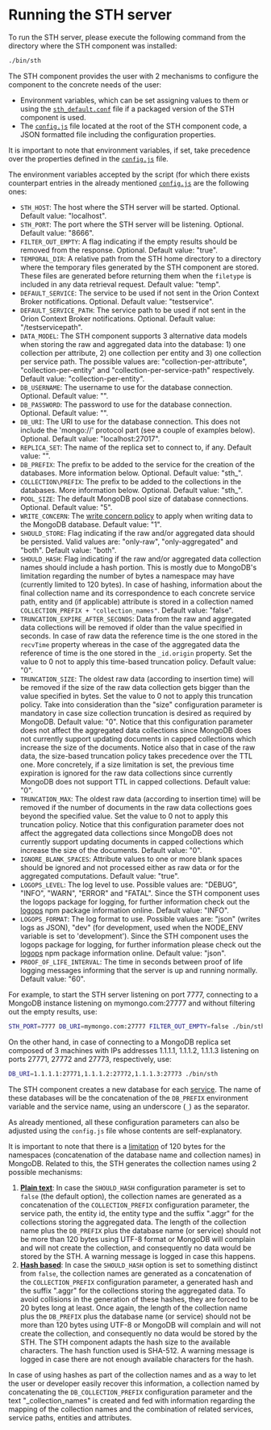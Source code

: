 # Running the STH server

To run the STH server, please execute the following command from the directory where the STH component was installed:
```bash
./bin/sth
```

The STH component provides the user with 2 mechanisms to configure the component to the concrete needs of the user:

- Environment variables, which can be set assigning values to them or using the [`sth_default.conf`](https://github.com/telefonicaid/fiware-sth-comet/blob/master/rpm/EXAMPLES/sth_default.conf) file if a packaged version of the STH component is used.
- The [`config.js`](https://github.com/telefonicaid/fiware-sth-comet/blob/master/config.js) file located at the root of the STH component code, a JSON formatted file including the configuration properties.

It is important to note that environment variables, if set, take precedence over the properties defined in the [`config.js`](https://github.com/telefonicaid/fiware-sth-comet/blob/master/config.js) file.

The environment variables accepted by the script (for which there exists counterpart entries in the already mentioned [`config.js`](https://github.com/telefonicaid/fiware-sth-comet/blob/master/config.js) are the following ones:

- `STH_HOST`: The host where the STH server will be started. Optional. Default value: "localhost".
- `STH_PORT`: The port where the STH server will be listening. Optional. Default value: "8666".
- `FILTER_OUT_EMPTY`: A flag indicating if the empty results should be removed from the response. Optional. Default value: "true".
- `TEMPORAL_DIR`: A relative path from the STH home directory to a directory where the temporary files generated by the STH component are stored. These files are generated before returning them when the `filetype` is included in any data retrieval request.
Default value: "temp".
- `DEFAULT_SERVICE`: The service to be used if not sent in the Orion Context Broker notifications. Optional. Default value: "testservice".
- `DEFAULT_SERVICE_PATH`: The service path to be used if not sent in the Orion Context Broker notifications. Optional. Default value: "/testservicepath".
- `DATA_MODEL`: The STH component supports 3 alternative data models when storing the raw and aggregated data into the database: 1) one collection per attribute, 2) one collection per entity and 3) one collection per service path. The possible values are: "collection-per-attribute", "collection-per-entity" and "collection-per-service-path" respectively. Default value: "collection-per-entity".
- `DB_USERNAME`: The username to use for the database connection. Optional. Default value: "".
- `DB_PASSWORD`: The password to use for the database connection. Optional. Default value: "".
- `DB_URI`: The URI to use for the database connection. This does not include the 'mongo://' protocol part (see a couple of examples below). Optional. Default value: "localhost:27017".
- `REPLICA_SET`: The name of the replica set to connect to, if any. Default value: "".
- `DB_PREFIX`: The prefix to be added to the service for the creation of the databases. More information below. Optional. Default value: "sth_".
- `COLLECTION\PREFIX`: The prefix to be added to the collections in the databases. More information below. Optional. Default value: "sth_".
- `POOL_SIZE`: The default MongoDB pool size of database connections. Optional. Default value: "5".
- `WRITE_CONCERN`: The [write concern policy](http://docs.mongodb.org/manual/core/write-concern/) to apply when writing data to the MongoDB database. Default value: "1".
- `SHOULD_STORE`: Flag indicating if the raw and/or aggregated data should be persisted. Valid values are: "only-raw", "only-aggregated" and "both". Default value: "both".
- `SHOULD_HASH`: Flag indicating if the raw and/or aggregated data collection names should include a hash portion. This is mostly due to MongoDB's limitation regarding the number of bytes a namespace may have (currently limited to 120 bytes). In case of hashing, information about the final collection name and its correspondence to each concrete service path, entity and (if applicable) attribute is stored in a collection named `COLLECTION_PREFIX + "collection_names"`. Default value: "false".
- `TRUNCATION_EXPIRE_AFTER_SECONDS`: Data from the raw and aggregated data collections will be removed if older than the value specified in seconds. In case of raw data the reference time is the one stored in the `recvTime` property whereas in the case of the aggregated data the reference of time is the one stored in the `_id.origin` property. Set the value to 0 not to apply this time-based truncation policy. Default value: "0".
- `TRUNCATION_SIZE`: The oldest raw data (according to insertion time) will be removed if the size of the raw data collection gets bigger than the value specified in bytes. Set the value to 0 not to apply this truncation policy. Take into consideration than the "size" configuration parameter is mandatory in case size collection truncation is desired as required by MongoDB. Default value: "0". Notice that this configuration parameter does not affect the aggregated data collections since MongoDB does not currently support updating documents in capped collections which increase the size of the documents. Notice also that in case of the raw data, the size-based truncation policy takes precedence over the TTL one. More concretely, if a size limitation is set, the previous time expiration is ignored for the raw data collections since currently MongoDB does not support TTL in capped collections. Default value: "0".
- `TRUNCATION_MAX`: The oldest raw data (according to insertion time) will be removed if the number of documents in the raw data collections goes beyond the specified value. Set the value to 0 not to apply this truncation policy. Notice that this configuration parameter does not affect the aggregated data collections since MongoDB does not currently support updating documents in capped collections which increase the size of the documents. Default value: "0".
- `IGNORE_BLANK_SPACES`: Attribute values to one or more blank spaces should be ignored and not processed either as raw data or for the aggregated computations. Default value: "true".
- `LOGOPS_LEVEL`: The log level to use. Possible values are: "DEBUG", "INFO", "WARN", "ERROR" and "FATAL". Since the STH component uses the logops package for logging, for further information check out the [logops](https://www.npmjs.com/package/logops) npm package information online. Default value: "INFO".
- `LOGOPS_FORMAT`: The log format to use. Possible values are: "json" (writes logs as JSON), "dev" (for development, used when the NODE_ENV variable is set to 'development'). Since the STH component uses the logops package for logging, for further information please check out the [logops](https://www.npmjs.com/package/logops) npm package information online. Default value: "json".
- `PROOF_OF_LIFE_INTERVAL`: The time in seconds between proof of life logging messages informing that the server is up and running normally. Default value: "60".

For example, to start the STH server listening on port 7777, connecting to a MongoDB instance listening on mymongo.com:27777 and without filtering out the empty results, use:
```bash
STH_PORT=7777 DB_URI=mymongo.com:27777 FILTER_OUT_EMPTY=false ./bin/sth
```

On the other hand, in case of connecting to a MongoDB replica set composed of 3 machines with IPs addresses 1.1.1.1, 1.1.1.2, 1.1.1.3 listening on ports 27771, 27772 and 27773, respectively, use:
```bash
DB_URI=1.1.1.1:27771,1.1.1.2:27772,1.1.1.3:27773 ./bin/sth
```

The STH component creates a new database for each [service](http://fiware-orion.readthedocs.io/en/develop/user/multitenancy/index.html). The name of these databases will be the concatenation of the `DB_PREFIX` environment variable and the service name, using an underscore (`_`) as the separator.

As already mentioned, all these configuration parameters can also be adjusted using the `config.js` file whose contents are self-explanatory.

It is important to note that there is a [limitation](http://docs.mongodb.org/manual/reference/limits/#namespaces) of 120 bytes for the namespaces (concatenation of the database name and collection names) in MongoDB. Related to this, the STH generates the collection names using 2 possible mechanisms:

1. **<u>Plain text</u>**: In case the `SHOULD_HASH` configuration parameter is set to `false` (the default option), the collection names are generated as a concatenation of the `COLLECTION_PREFIX` configuration parameter, the service path, the entity id, the entity type and the suffix ".aggr" for the collections storing the aggregated data. The length of the collection name plus the `DB_PREFIX` plus the database name (or service) should not be more than 120 bytes using UTF-8 format or MongoDB will complain and will not create the collection, and consequently no data would be stored by the STH. A warning message is logged in case this happens.
2. **<u>Hash based</u>**: In case the `SHOULD_HASH` option is set to something distinct from `false`, the collection names are generated as a concatenation of the `COLLECTION_PREFIX` configuration parameter, a generated hash and the suffix ".aggr" for the collections storing the aggregated data. To avoid collisions in the generation of these hashes, they are forced to be 20 bytes long at least. Once again, the length of the collection name plus the `DB_PREFIX` plus the database name (or service) should not be more than 120 bytes using UTF-8 or MongoDB will complain and will not create the collection, and consequently no data would be stored by the STH. The STH component adapts the hash size to the available characters. The hash function used is SHA-512. A warning message is logged in case there are not enough available characters for the hash.

In case of using hashes as part of the collection names and as a way to let the user or developer easily recover this information, a collection named by concatenating the `DB_COLLECTION_PREFIX` configuration parameter and the text "_collection_names" is created and fed with information regarding the mapping of the collection names and the combination of related services, service paths, entities and attributes.
